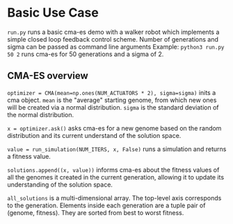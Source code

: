 # Basic Use Case

`run.py` runs a basic cma-es demo with a walker robot which implements a simple closed loop feedback control scheme. Number of generations and sigma can be passed as command line arguments Example: `python3 run.py 50 2` runs cma-es for 50 generations and a sigma of 2.

## CMA-ES overview

`optimizer = CMA(mean=np.ones(NUM_ACTUATORS * 2), sigma=sigma)` inits a cma object. `mean` is the "average" starting genome, from which new ones will be created via a normal distribution. `sigma` is the standard deviation of the normal distribution.

`x = optimizer.ask()` asks cma-es for a new genome based on the random distribution and its current understand of the solution space.

`value = run_simulation(NUM_ITERS, x, False)` runs a simulation and returns a fitness value.

`solutions.append((x, value))` informs cma-es about the fitness values of all the genomes it created in the current generation, allowing it to update its understanding of the solution space.

`all_solutions` is a multi-dimensional array. The top-level axis corresponds to the generation. Elements inside each generation are a tuple pair of (genome, fitness). They are sorted from best to worst fitness.
